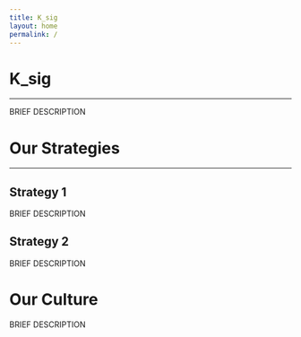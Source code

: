 ```yaml
---
title: K_sig
layout: home
permalink: /
---
```


# K_sig
----------------
BRIEF DESCRIPTION


# Our Strategies
----------------
## Strategy 1
BRIEF DESCRIPTION

## Strategy 2
BRIEF DESCRIPTION

# Our Culture
BRIEF DESCRIPTION


